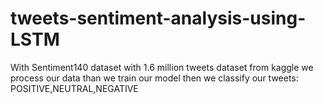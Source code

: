 # tweets-sentiment-analysis-using-LSTM
With Sentiment140 dataset with 1.6 million tweets dataset from kaggle we process our data than  we train our model then we classify our tweets: POSITIVE,NEUTRAL,NEGATIVE
